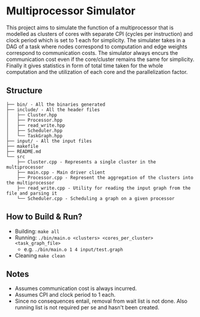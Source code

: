 # Multiprocessor Simulator

This project aims to simulate the function of a multiprocessor that is modelled as clusters of cores with separate CPI (cycles per instruction) and clock period which is set to 1 each for simplicity. The simulater takes in a DAG of a task where nodes correspond to computation and edge weights correspond to communication costs. The simulator always encurs the communication cost even if the core/cluster remains the same for simplicity. Finally it gives statistics in form of total time taken for the whole computation and the utilization of each core and the parallelization factor.

## Structure

```
├── bin/ - All the binaries generated
├── include/ - All the header files
│   ├── Cluster.hpp
│   ├── Processor.hpp
│   ├── read_write.hpp
│   ├── Scheduler.hpp
│   └── TaskGraph.hpp
├── input/ - All the input files
├── makefile
├── README.md
└── src
    ├── Cluster.cpp - Represents a single cluster in the multiprocessor
    ├── main.cpp - Main driver client
    ├── Processor.cpp - Represent the aggregation of the clusters into the multiprocessor
    ├── read_write.cpp - Utility for reading the input graph from the file and parsing it
    └── Scheduler.cpp - Scheduling a graph on a given processor
```

## How to Build & Run?

- Building: `make all`
- Running: `./bin/main.o <clusters> <cores_per_cluster> <task_graph_file>`
  - e.g. `./bin/main.o 1 4 input/test.graph`
- Cleaning `make clean`

## Notes

- Assumes communication cost is always incurred.
- Assumes CPI and clock period to 1 each.
- Since no consequences entail, removal from wait list is not done. Also running list is not required per se and hasn't been created.